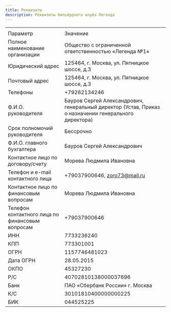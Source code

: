 ```yaml
---
title: Реквизиты
description: Реквизиты бильярдного клуба Легенда
---
```


|                                                 |                                                                                                       |
| ----------------------------------------------- | ----------------------------------------------------------------------------------------------------- |
|                                                 |                                                                                                       |
| Параметр                                        | Значение                                                                                              |
| Полное наименование организации                 | Общество с ограниченной ответственностью «Легенда №1»                                                 |
| Юридический адрес                               | 125464, г. Москва, ул. Пятницкое шоссе, д.3                                                           |
| Почтовый адрес                                  | 125464, г. Москва, ул. Пятницкое шоссе, д.3                                                           |
| Телефоны                                        | +79262134246                                                                                          |
| Ф.И.О. руководителя                             | Бауров Сергей Александрович, генеральный директор (Устав, Приказ о назначении генерального директора) |
| Срок полномочий руководителя                    | Бессрочно                                                                                             |
| Ф.И.О. главного бухгалтера                      | Бауров Сергей Александрович                                                                           |
| Контактное лицо по договору/счету               | Морева Людмила Ивановна                                                                               |
| Телефон и e-mail контактного лица               | +79037900646, <zoro73@mail.ru>                                                                        |
| Контактное лицо по финансовым вопросам          | Морева Людмила Ивановна                                                                               |
| Телефон контактного лица по финансовым вопросам | +79037900646                                                                                          |
| ИНН                                             | 7733236240                                                                                            |
| КПП                                             | 773301001                                                                                             |
| ОГРН                                            | 1157746481023                                                                                         |
| Дата ОГРН                                       | 28.05.2015                                                                                            |
| ОКПО                                            | 45327230                                                                                              |
| Р/С                                             | 40702810138000037696                                                                                  |
| Банк                                            | ПАО «Сбербанк России» г. Москва                                                                       |
| К/С                                             | 30101810400000000225                                                                                  |
| БИК                                             | 044525225                                                                                             |
